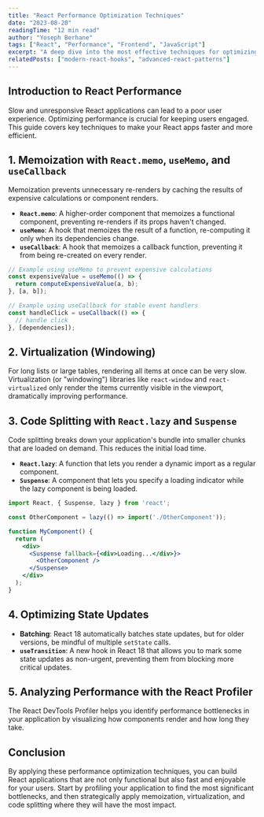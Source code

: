 ```yaml
---
title: "React Performance Optimization Techniques"
date: "2023-08-20"
readingTime: "12 min read"
author: "Yoseph Berhane"
tags: ["React", "Performance", "Frontend", "JavaScript"]
excerpt: "A deep dive into the most effective techniques for optimizing the performance of your React applications, from memoization to code splitting."
relatedPosts: ["modern-react-hooks", "advanced-react-patterns"]
---
```


## Introduction to React Performance

Slow and unresponsive React applications can lead to a poor user experience. Optimizing performance is crucial for keeping users engaged. This guide covers key techniques to make your React apps faster and more efficient.



## 1. Memoization with `React.memo`, `useMemo`, and `useCallback`

Memoization prevents unnecessary re-renders by caching the results of expensive calculations or component renders.

-   **`React.memo`**: A higher-order component that memoizes a functional component, preventing re-renders if its props haven't changed.
-   **`useMemo`**: A hook that memoizes the result of a function, re-computing it only when its dependencies change.
-   **`useCallback`**: A hook that memoizes a callback function, preventing it from being re-created on every render.



```jsx
// Example using useMemo to prevent expensive calculations
const expensiveValue = useMemo(() => {
  return computeExpensiveValue(a, b);
}, [a, b]);

// Example using useCallback for stable event handlers
const handleClick = useCallback(() => {
  // handle click
}, [dependencies]);
```



## 2. Virtualization (Windowing)

For long lists or large tables, rendering all items at once can be very slow. Virtualization (or "windowing") libraries like `react-window` and `react-virtualized` only render the items currently visible in the viewport, dramatically improving performance.



## 3. Code Splitting with `React.lazy` and `Suspense`

Code splitting breaks down your application's bundle into smaller chunks that are loaded on demand. This reduces the initial load time.

-   **`React.lazy`**: A function that lets you render a dynamic import as a regular component.
-   **`Suspense`**: A component that lets you specify a loading indicator while the lazy component is being loaded.



```jsx
import React, { Suspense, lazy } from 'react';

const OtherComponent = lazy(() => import('./OtherComponent'));

function MyComponent() {
  return (
    <div>
      <Suspense fallback={<div>Loading...</div>}>
        <OtherComponent />
      </Suspense>
    </div>
  );
}
```



## 4. Optimizing State Updates

-   **Batching**: React 18 automatically batches state updates, but for older versions, be mindful of multiple `setState` calls.
-   **`useTransition`**: A new hook in React 18 that allows you to mark some state updates as non-urgent, preventing them from blocking more critical updates.



## 5. Analyzing Performance with the React Profiler

The React DevTools Profiler helps you identify performance bottlenecks in your application by visualizing how components render and how long they take.



## Conclusion

By applying these performance optimization techniques, you can build React applications that are not only functional but also fast and enjoyable for your users. Start by profiling your application to find the most significant bottlenecks, and then strategically apply memoization, virtualization, and code splitting where they will have the most impact.






  

